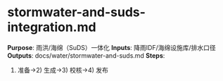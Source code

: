 # stormwater-and-suds-integration.md

**Purpose**: 雨洪/海绵（SuDS）一体化
**Inputs**: 降雨IDF/海绵设施库/排水口径
**Outputs**: docs/water/stormwater-and-suds.md
**Steps**:

1. 准备→2) 生成→3) 校核→4) 发布
